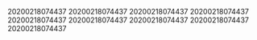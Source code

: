 20200218074437
20200218074437
20200218074437
20200218074437
20200218074437
20200218074437
20200218074437
20200218074437
20200218074437
